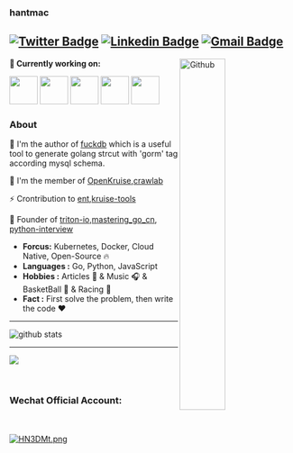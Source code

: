 ### hantmac 
[![Twitter Badge](https://img.shields.io/badge/-hantmac-1ca0f1?style=flat-square&logo=twitter&logoColor=white&link=https://twitter.com/hantmac)](https://twitter.com/hantmac)  [![Linkedin Badge](https://img.shields.io/badge/-cloud-blue?style=flat-square&logo=Linkedin&logoColor=white&link=https://www.linkedin.com/in/%E5%B1%B1%E6%9D%B0-%E9%9F%A9-543003102//)]( https://www.linkedin.com/in/%E5%B1%B1%E6%9D%B0-%E9%9F%A9-543003102/) [![Gmail Badge](https://img.shields.io/badge/-hantmac558@gmail.com-c14438?style=flat-square&logo=Gmail&logoColor=white&link=mailto:hantmac558@gmail.com)](mailto:hantmac558@gmail.com)
---------------------------------------------------------------------------------------------------------------------------------------------------------------------------------

<img width="40%" align="right" alt="Github" src="https://raw.githubusercontent.com/onimur/.github/master/.resources/git-header.svg" />


**🌱 Currently working on:**

<code><a href="https://kubernetes.io/" target="_blank"><img height="50" src="https://www.vectorlogo.zone/logos/kubernetes/kubernetes-ar21.svg"></a></code>
<code><a href="https://www.docker.com/" target="_blank"><img height="50" src="https://www.vectorlogo.zone/logos/docker/docker-ar21.svg"></a></code>
<code><a href="https://go.dev/" target="_blank"><img height="50" src="https://www.vectorlogo.zone/logos/golang/golang-icon.svg"></a></code>
<code><a href="https://www.python.org/" target="_blank"><img height="50" src="https://www.vectorlogo.zone/logos/python/python-ar21.svg"></a></code>
<code><a href="https://microservices.io/" target="_blank"><img height="50" src="https://comunytek.com/wp-content/uploads/2017/03/Microservices.png"></a></code>

### About
🔭 I'm the author of [fuckdb](https://github.com/hantmac/fuckdb) which is a useful tool to generate golang strcut with 'gorm' tag according mysql schema.

👯 I'm the member of [OpenKruise](https://github.com/openkruise),[crawlab](https://github.com/crawlab-team/crawlab)

⚡ Crontribution to [ent](https://github.com/facebookincubator/ent),[kruise-tools](https://github.com/openkruise/kruise-tools)

🌱 Founder of [triton-io](https://github.com/triton-io),[mastering_go_cn](https://github.com/hantmac/Mastering_Go_ZH_CN), [python-interview](https://github.com/hantmac/Python-Interview-Customs-Collection)
 
- **Forcus:** Kubernetes, Docker, Cloud Native, Open-Source :fire:	
-  **Languages :** Go, Python, JavaScript
-  **Hobbies :** Articles :book: & Music :headphones: & BasketBall :basketball: & Racing :car:
-  **Fact :** First solve the problem, then write the code :heart: 

---------------------------------------------------------------------------------------------------------------------------------------------------------------------------------

![github stats](https://github-readme-stats.vercel.app/api?username=Jeremy&show_icons=true)

---------------------------------------------------------------------------------------------------------------------------------------------------------------------------------

![](https://komarev.com/ghpvc/?username=hantmac)
<div>
	<br>
		<h3>Wechat Official Account:</h3>
	</br>
	<br>
		<a href="https://imgtu.com/i/HN3DMt"><img src="https://s4.ax1x.com/2022/02/10/HN3DMt.png" alt="HN3DMt.png" border="0" /></a>
	</br>
</div>



